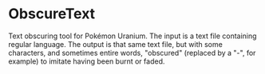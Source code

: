 # ObscureText
Text obscuring tool for Pokémon Uranium. The input is a text file containing regular language. The output is that same text file, but with some characters, and sometimes entire words, "obscured" (replaced by a "-", for example) to imitate having been burnt or faded.
